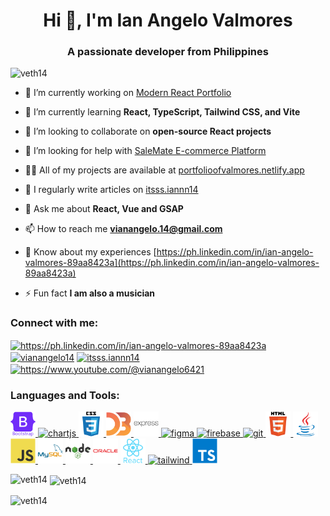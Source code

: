 <h1 align="center">Hi 👋, I'm Ian Angelo Valmores</h1>
<h3 align="center">A passionate developer from Philippines</h3>

<p align="left"> <img src="https://komarev.com/ghpvc/?username=veth14&label=Profile%20views&color=0e75b6&style=flat" alt="veth14" /> </p>

- 🔭 I’m currently working on [Modern React Portfolio](portfolioofvalmores.netlify.app)

- 🌱 I’m currently learning **React, TypeScript, Tailwind CSS, and Vite**

- 👯 I’m looking to collaborate on **open-source React projects**

- 🤝 I’m looking for help with [SaleMate E-commerce Platform](salemate.netlify.app)

- 👨‍💻 All of my projects are available at [portfolioofvalmores.netlify.app](portfolioofvalmores.netlify.app)

- 📝 I regularly write articles on [itsss.iannn14](itsss.iannn14)

- 💬 Ask me about **React, Vue and GSAP**

- 📫 How to reach me **vianangelo.14@gmail.com**

- 📄 Know about my experiences [https://ph.linkedin.com/in/ian-angelo-valmores-89aa8423a](https://ph.linkedin.com/in/ian-angelo-valmores-89aa8423a)

- ⚡ Fun fact **I am also a musician**

<h3 align="left">Connect with me:</h3>
<p align="left">
<a href="https://linkedin.com/in/https://ph.linkedin.com/in/ian-angelo-valmores-89aa8423a" target="blank"><img align="center" src="https://raw.githubusercontent.com/rahuldkjain/github-profile-readme-generator/master/src/images/icons/Social/linked-in-alt.svg" alt="https://ph.linkedin.com/in/ian-angelo-valmores-89aa8423a" height="30" width="40" /></a>
<a href="https://fb.com/vianangelo14" target="blank"><img align="center" src="https://raw.githubusercontent.com/rahuldkjain/github-profile-readme-generator/master/src/images/icons/Social/facebook.svg" alt="vianangelo14" height="30" width="40" /></a>
<a href="https://instagram.com/itsss.iannn14" target="blank"><img align="center" src="https://raw.githubusercontent.com/rahuldkjain/github-profile-readme-generator/master/src/images/icons/Social/instagram.svg" alt="itsss.iannn14" height="30" width="40" /></a>
<a href="https://www.youtube.com/c/https://www.youtube.com/@vianangelo6421" target="blank"><img align="center" src="https://raw.githubusercontent.com/rahuldkjain/github-profile-readme-generator/master/src/images/icons/Social/youtube.svg" alt="https://www.youtube.com/@vianangelo6421" height="30" width="40" /></a>
</p>

<h3 align="left">Languages and Tools:</h3>
<p align="left"> <a href="https://getbootstrap.com" target="_blank" rel="noreferrer"> <img src="https://raw.githubusercontent.com/devicons/devicon/master/icons/bootstrap/bootstrap-plain-wordmark.svg" alt="bootstrap" width="40" height="40"/> </a> <a href="https://www.chartjs.org" target="_blank" rel="noreferrer"> <img src="https://www.chartjs.org/media/logo-title.svg" alt="chartjs" width="40" height="40"/> </a> <a href="https://www.w3schools.com/css/" target="_blank" rel="noreferrer"> <img src="https://raw.githubusercontent.com/devicons/devicon/master/icons/css3/css3-original-wordmark.svg" alt="css3" width="40" height="40"/> </a> <a href="https://d3js.org/" target="_blank" rel="noreferrer"> <img src="https://raw.githubusercontent.com/devicons/devicon/master/icons/d3js/d3js-original.svg" alt="d3js" width="40" height="40"/> </a> <a href="https://expressjs.com" target="_blank" rel="noreferrer"> <img src="https://raw.githubusercontent.com/devicons/devicon/master/icons/express/express-original-wordmark.svg" alt="express" width="40" height="40"/> </a> <a href="https://www.figma.com/" target="_blank" rel="noreferrer"> <img src="https://www.vectorlogo.zone/logos/figma/figma-icon.svg" alt="figma" width="40" height="40"/> </a> <a href="https://firebase.google.com/" target="_blank" rel="noreferrer"> <img src="https://www.vectorlogo.zone/logos/firebase/firebase-icon.svg" alt="firebase" width="40" height="40"/> </a> <a href="https://git-scm.com/" target="_blank" rel="noreferrer"> <img src="https://www.vectorlogo.zone/logos/git-scm/git-scm-icon.svg" alt="git" width="40" height="40"/> </a> <a href="https://www.w3.org/html/" target="_blank" rel="noreferrer"> <img src="https://raw.githubusercontent.com/devicons/devicon/master/icons/html5/html5-original-wordmark.svg" alt="html5" width="40" height="40"/> </a> <a href="https://www.java.com" target="_blank" rel="noreferrer"> <img src="https://raw.githubusercontent.com/devicons/devicon/master/icons/java/java-original.svg" alt="java" width="40" height="40"/> </a> <a href="https://developer.mozilla.org/en-US/docs/Web/JavaScript" target="_blank" rel="noreferrer"> <img src="https://raw.githubusercontent.com/devicons/devicon/master/icons/javascript/javascript-original.svg" alt="javascript" width="40" height="40"/> </a> <a href="https://www.mysql.com/" target="_blank" rel="noreferrer"> <img src="https://raw.githubusercontent.com/devicons/devicon/master/icons/mysql/mysql-original-wordmark.svg" alt="mysql" width="40" height="40"/> </a> <a href="https://nodejs.org" target="_blank" rel="noreferrer"> <img src="https://raw.githubusercontent.com/devicons/devicon/master/icons/nodejs/nodejs-original-wordmark.svg" alt="nodejs" width="40" height="40"/> </a> <a href="https://www.oracle.com/" target="_blank" rel="noreferrer"> <img src="https://raw.githubusercontent.com/devicons/devicon/master/icons/oracle/oracle-original.svg" alt="oracle" width="40" height="40"/> </a> <a href="https://reactjs.org/" target="_blank" rel="noreferrer"> <img src="https://raw.githubusercontent.com/devicons/devicon/master/icons/react/react-original-wordmark.svg" alt="react" width="40" height="40"/> </a> <a href="https://tailwindcss.com/" target="_blank" rel="noreferrer"> <img src="https://www.vectorlogo.zone/logos/tailwindcss/tailwindcss-icon.svg" alt="tailwind" width="40" height="40"/> </a> <a href="https://www.typescriptlang.org/" target="_blank" rel="noreferrer"> <img src="https://raw.githubusercontent.com/devicons/devicon/master/icons/typescript/typescript-original.svg" alt="typescript" width="40" height="40"/> </a> </p>

<p><img align="left" src="https://github-readme-stats.vercel.app/api/top-langs?username=veth14&show_icons=true&locale=en&layout=compact" alt="veth14" /></p>

<p>&nbsp;<img align="center" src="https://github-readme-stats.vercel.app/api?username=veth14&show_icons=true&locale=en" alt="veth14" /></p>

<p><img align="center" src="https://github-readme-streak-stats.herokuapp.com/?user=veth14&" alt="veth14" /></p>
